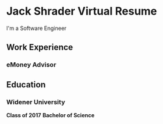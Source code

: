 # Jack Shrader Virtual Resume

I'm a Software Engineer

## Work Experience

### eMoney Advisor

## Education

### Widener University

**Class of 2017**
**Bachelor of Science**
